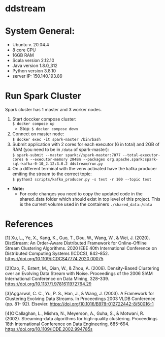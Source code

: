 # ddstream

# System General:
- Ubuntu v. 20.04.4
- 8 core CPU
- 16GB RAM
- Scala version 2.12.10
- Java version 1.8.0_312
- Python version 3.8.10
- server IP: 150.140.193.89


# Run Spark Cluster
Spark cluster has 1 master and 3 worker nodes.

1. Start doccker compose cluster:   
`$ docker compose up`
    * Stop: `$ docker compose down`
2. Connect on master node:   
`$ docker exec -it spark-master /bin/bash`  
2. Submit application  with 2 cores for each executor (6 in total) and 2GB of RAM (you need to be in `/data` of spark-master):  
`$ spark-submit --master spark://spark-master:7077 --total-executor-cores 6 --executor-memory 2048m --packages org.apache.spark:spark-sql-kafka-0-10_2.12:3.0.2 ddstream/run.py`
4. On a different terminal with the venv activated have the kafka producer emiting the stream to the correct topic:  
`$ python3 scripts/kafka_producer.py -s test -r 100 --topic test`

- **Note:** 
    - For code changes you need to copy the updated code in the shared_data folder which should exist in top level of this project. This is the current volume used in the containers `./shared_data:/data`

# References
[1] Xu, L., Ye, X., Kang, K., Guo, T., Dou, W., Wang, W., & Wei, J. (2020).
DistStream: An Order-Aware Distributed Framework for Online-Offline Stream
Clustering Algorithms. 2020 IEEE 40th International Conference on Distributed
Computing Systems (ICDCS), 842–852.
https://doi.org/10.1109/ICDCS47774.2020.00075

[2]Cao, F., Estert, M., Qian, W., & Zhou, A. (2006). Density-Based Clustering over
an Evolving Data Stream with Noise. Proceedings of the 2006 SIAM International
Conference on Data Mining, 328–339. https://doi.org/10.1137/1.9781611972764.29

[3]Aggarwal, C. C., Yu, P. S., Han, J., & Wang, J. (2003). A Framework for
Clustering Evolving Data Streams. In Proceedings 2003 VLDB Conference (pp. 81–
92). Elsevier. https://doi.org/10.1016/B978-012722442-8/50016-1

[4]O’Callaghan, L., Mishra, N., Meyerson, A., Guha, S., & Motwani, R. (2002).
Streaming-data algorithms for high-quality clustering. Proceedings 18th International
Conference on Data Engineering, 685–694.
https://doi.org/10.1109/ICDE.2002.994785s
